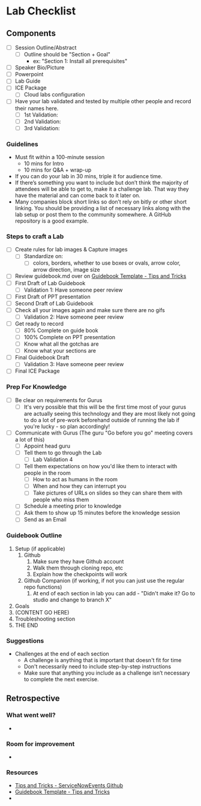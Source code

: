# Lab Checklist

## Components 
- [ ] Session Outline/Abstract
	- [ ] Outline should be "Section + Goal"
		- ex: "Section 1: Install all prerequisites"
- [ ] Speaker Bio/Picture
- [ ] Powerpoint
- [ ] Lab Guide
- [ ] ICE Package
	- [ ] Cloud labs configuration
- [ ] Have your lab validated and tested by multiple other people and record their names here.
	- [ ] 1st Validation: 
	- [ ] 2nd Validation: 
	- [ ] 3rd Validation: 

### Guidelines
- Must fit within a 100-minute session
	- 10 mins for Intro
	- 10 mins for Q&A + wrap-up
- If you can do your lab in 30 mins, triple it for audience time. 
- If there’s something you want to include but don’t think the majority of attendees will be able to get to, make it a challenge lab. That way they have the material and can come back to it later on.
- Many companies block short links so don’t rely on bitly or other short linking. You should be providing a list of necessary links along with the lab setup or post them to the community somewhere. A GitHub repository is a good example.

### Steps to craft a Lab
- [ ] Create rules for lab images & Capture images
	- [ ] Standardize on:
		- [ ] colors, borders, whether to use boxes or ovals, arrow color, arrow direction, image size
- [ ] Review guidebook.md over on [Guidebook Template - Tips and Tricks](https://github.com/ServiceNowEvents/GuidebookTemplate)
- [ ] First Draft of Lab Guidebook
	- [ ] Validation 1: Have someone peer review
- [ ] First Draft of PPT presentation
- [ ] Second Draft of Lab Guidebook 
- [ ] Check all your images again and make sure there are no gifs
	- [ ]  Validation 2: Have someone peer review
- [ ] Get ready to record 
	- [ ] 80% Complete on guide book
	- [ ] 100% Complete on PPT presentation
	- [ ] Know what all the gotchas are
	- [ ] Know what your sections are
- [ ] Final Guidebook Draft 
	- [ ] Validation 3: Have someone peer review
- [ ] Final ICE Package 

### Prep For Knowledge
- [ ] Be clear on requirements for Gurus
	- [ ] It's very possible that this will be the first time most of your gurus are actually seeing this technology and they are most likely not going to do a lot of pre-work beforehand outside of running the lab if you're lucky - so plan accordingly!
- [ ] Communicate with Gurus (The guru "Go before you go" meeting covers a lot of this)
	- [ ] Appoint head guru
	- [ ] Tell them to go through the Lab
		- [ ] Lab Validation 4
	- [ ] Tell them expectations on how you'd like them to interact with people in the room
		- [ ] How to act as humans in the room
		- [ ] When and how they can interrupt you
		- [ ] Take pictures of URLs on slides so they can share them with people who miss them
	- [ ] Schedule a meeting prior to knowledge 
	- [ ] Ask them to show up 15 minutes before the knowledge session
	- [ ] Send as an Email

### Guidebook Outline
1. Setup (if applicable)
	1. Github
		1. Make sure they have Github account
		2. Walk them through cloning repo, etc
		3. Explain how the checkpoints will work
	2. Github Companion (if working, if not you can just use the regular repo functions)
		1. At end of each section in lab you can add - "Didn't make it? Go to studio and change to branch X"
2. Goals
3. (CONTENT GO HERE)
4. Troubleshooting section
5. THE END

### Suggestions
- Challenges at the end of each section
	- A challenge is anything that is important that doesn't fit for time
	- Don't necessarily need to include step-by-step instructions
	- Make sure that anything you include as a challenge isn’t necessary to complete the next exercise.

## Retrospective
### What went well?
- 
### Room for improvement
- 

### Resources
- [Tips and Tricks - ServiceNowEvents Github](https://github.com/ServiceNowEvents/Guidebook-Tools-Setup-Guide/wiki/Tips-and-Tricks)
- [Guidebook Template - Tips and Tricks](https://github.com/ServiceNowEvents/GuidebookTemplate)
- 
